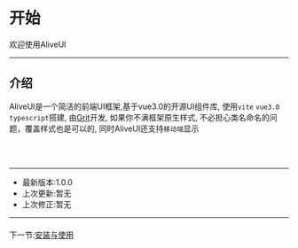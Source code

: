 # 开始

欢迎使用AliveUI

---

## 介绍

AliveUI是一个简洁的前端UI框架,基于vue3.0的开源UI组件库, 使用`vite` `vue3.0` `typescript`搭建, 由[Grit](https://dreamsakula.top/)开发, 如果你不满框架原生样式, 不必担心类名命名的问题，覆盖样式也是可以的, 同时AliveUI还支持`移动端`显示



<br>
<br>

---
* 最新版本:1.0.0
* 上次更新:暂无
* 上次修正:暂无
---

<div style='display:flex;justify-content:space-between;margin:20px 0 '>
<!-- <div>上一节:<a href='#/Use'>安装与使用</a></div>   -->
<div>下一节:<a href='#/Use'>安装与使用</a></div>  
</div>

